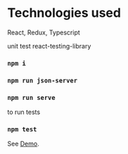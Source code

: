 # Technologies used

React, Redux, Typescript

unit test react-testing-library

### `npm i`

### `npm run json-server`

### `npm run serve`

to run tests

### `npm test`

See [Demo](https://online-store-nine.vercel.app/).
